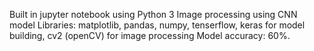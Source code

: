 Built in jupyter notebook using Python 3
Image processing using CNN model
Libraries: matplotlib, pandas, numpy, tenserflow,
keras for model building, cv2 (openCV) for image
processing
Model accuracy: 60%.
